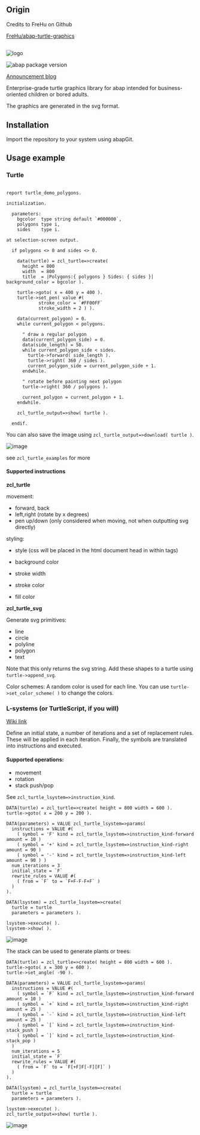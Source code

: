 ## Origin

Credits to FreHu on Github 

[FreHu/abap-turtle-graphics](https://github.com/FreHu/abap-turtle-graphics)

##

![logo](./turtle.png)

![abap package version](https://img.shields.io/endpoint?url=https://shield.abap.space/version-shield-json/github/FreHu/abap-turtle-graphics/.apack-manifest.xml)

[Announcement blog](https://blogs.sap.com/2019/10/12/abapturtle-make-something-pretty-in-abap-and-possibly-win-prizes/)

Enterprise-grade turtle graphics library for abap intended for business-oriented children or bored adults. 

The graphics are generated in the svg format. 

## Installation

Import the repository to your system using abapGit.

## Usage example

### Turtle

```abap

report turtle_demo_polygons.

initialization.

  parameters:
    bgcolor  type string default `#000000`,
    polygons type i,
    sides    type i.

at selection-screen output.

  if polygons <> 0 and sides <> 0.

    data(turtle) = zcl_turtle=>create( 
      height = 800 
      width  = 800 
      title  = |Polygons:{ polygons } Sides: { sides }| background_color = bgcolor ).

    turtle->goto( x = 400 y = 400 ).
    turtle->set_pen( value #(
            stroke_color = `#FF00FF`
            stroke_width = 2 ) ).

    data(current_polygon) = 0.
    while current_polygon < polygons.

      " draw a regular polygon
      data(current_polygon_side) = 0.
      data(side_length) = 50.
      while current_polygon_side < sides.
        turtle->forward( side_length ).
        turtle->right( 360 / sides ).
        current_polygon_side = current_polygon_side + 1.
      endwhile.

      " rotate before painting next polygon
      turtle->right( 360 / polygons ).

      current_polygon = current_polygon + 1.
    endwhile.

    zcl_turtle_output=>show( turtle ).

  endif.

```
You can also save the image using `zcl_turtle_output=>download( turtle )`.

![image](https://user-images.githubusercontent.com/5097067/66575607-7ac65f80-eb76-11e9-8a9c-0ccab1041d38.png)

see `zcl_turtle_examples` for more

#### Supported instructions

**zcl_turtle**

movement:

- forward, back
- left,right (rotate by x degrees)
- pen up/down (only considered when moving, not when outputting svg directly)

styling:

- style (css will be placed in the html document head in within <style></style> tags)

- background color
- stroke width
- stroke color
- fill color

**zcl_turtle_svg**

Generate svg primitives:

- line
- circle
- polyline
- polygon
- text

Note that this only returns the svg string. Add these shapes to a turtle using `turtle->append_svg`.

Color schemes:
A random color is used for each line. You can use `turtle->set_color_scheme( )` to change the colors.


### L-systems (or TurtleScript, if you will)

[Wiki link](https://en.wikipedia.org/wiki/L-system)

Define an initial state, a number of iterations and a set of replacement rules. These will be applied in each iteration. Finally, the symbols are translated into instructions and executed.


#### Supported operations: 

- movement
- rotation
- stack push/pop

See `zcl_turtle_lsystem=>instruction_kind`.


```abap
DATA(turtle) = zcl_turtle=>create( height = 800 width = 600 ).
turtle->goto( x = 200 y = 200 ).

DATA(parameters) = VALUE zcl_turtle_lsystem=>params(
  instructions = VALUE #(
    ( symbol = 'F' kind = zcl_turtle_lsystem=>instruction_kind-forward amount = 10 )
    ( symbol = '+' kind = zcl_turtle_lsystem=>instruction_kind-right amount = 90 )
    ( symbol = '-' kind = zcl_turtle_lsystem=>instruction_kind-left amount = 90 ) )
  num_iterations = 3
  initial_state = `F`
  rewrite_rules = VALUE #(
    ( from = `F` to = `F+F-F-F+F` )
  )
).

DATA(lsystem) = zcl_turtle_lsystem=>create(
  turtle = turtle
  parameters = parameters ).

lsystem->execute( ).
lsystem->show( ).
```

![image](https://user-images.githubusercontent.com/5097067/66575635-8ca80280-eb76-11e9-8c3b-d22604ce6eb2.png)

The stack can be used to generate plants or trees:
```abap
DATA(turtle) = zcl_turtle=>create( height = 800 width = 600 ).
turtle->goto( x = 300 y = 600 ).
turtle->set_angle( -90 ).

DATA(parameters) = VALUE zcl_turtle_lsystem=>params(
  instructions = VALUE #(
    ( symbol = `F` kind = zcl_turtle_lsystem=>instruction_kind-forward amount = 10 )
    ( symbol = `+` kind = zcl_turtle_lsystem=>instruction_kind-right amount = 25 )
    ( symbol = `-` kind = zcl_turtle_lsystem=>instruction_kind-left amount = 25 )
    ( symbol = `[` kind = zcl_turtle_lsystem=>instruction_kind-stack_push )
    ( symbol = `]` kind = zcl_turtle_lsystem=>instruction_kind-stack_pop )
  )
  num_iterations = 5
  initial_state = `F`
  rewrite_rules = VALUE #(
    ( from = `F` to = `F[+F]F[-F][F]` )
  )
).

DATA(lsystem) = zcl_turtle_lsystem=>create(
  turtle = turtle
  parameters = parameters ).

lsystem->execute( ).
zcl_turtle_output=>show( turtle ).
```

![image](https://user-images.githubusercontent.com/5097067/66575734-beb96480-eb76-11e9-886a-e6641da67a0e.png)
